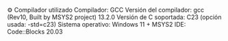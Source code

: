 ⚙️ Compilador utilizado
Compilador: GCC
Versión del compilador: gcc (Rev10, Built by MSYS2 project) 13.2.0
Versión de C soportada: C23 (opción usada: -std=c23)
Sistema operativo: Windows 11 + MSYS2
IDE: Code::Blocks 20.03
